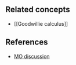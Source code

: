 
## Related concepts

* [[Goodwillie calculus]]

## References

* [MO discussion](http://mathoverflow.net/a/230293/381)